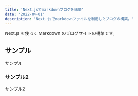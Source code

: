 ```yaml
---
title: 'Next.jsでmarkdownブログを構築'
date: '2022-04-01'
description: 'Next.jsでmarkdownファイルを利用したブログの構築。'
---
```



Next.js を使って Markdown のブログサイトの構築です。

## サンプル

サンプル

### サンプル2

サンプル2